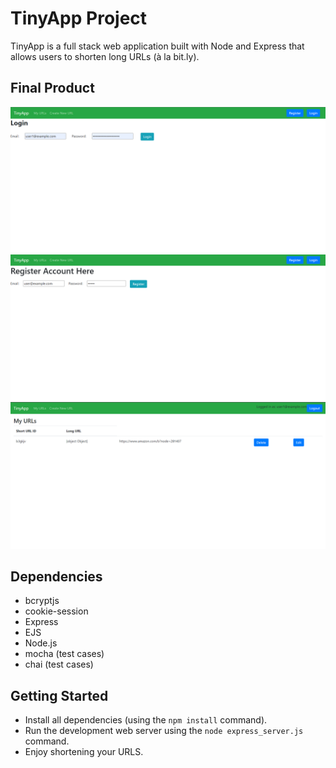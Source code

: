 # TinyApp Project

TinyApp is a full stack web application built with Node and Express that allows users to shorten long URLs (à la bit.ly).

## Final Product

!["Login Page"](docs/Screenshot%20loginPage.png)
!["Register Page"](docs/Screenshot%20RegisterPage.png)
!["Created URLS Page"](docs/Screenshot%20urls.png)

## Dependencies
- bcryptjs
- cookie-session
- Express
- EJS
- Node.js
- mocha (test cases)
- chai (test cases)


## Getting Started

- Install all dependencies (using the `npm install` command).
- Run the development web server using the `node express_server.js` command.
- Enjoy shortening your URLS.